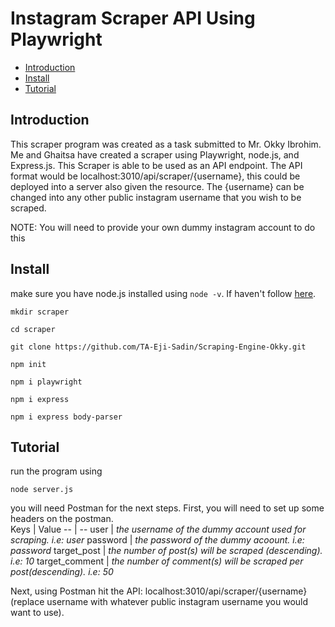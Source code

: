 # Instagram Scraper API Using Playwright
- [Introduction](#Introduction)
- [Install](#Install)
- [Tutorial](#tutorial)
## Introduction
This scraper program was created as a task submitted to Mr. Okky Ibrohim. Me and Ghaitsa have created a scraper using Playwright, node.js, and Express.js. This Scraper is able to be used as an API endpoint. The API format would be localhost:3010/api/scraper/{username}, this could be deployed into a server also given the resource. The {username} can be changed into any other public instagram username that you wish to be scraped. 

NOTE: You will need to provide your own dummy instagram account to do this
## Install
make sure you have node.js installed using ```node -v```. If haven't follow [here](https://nodejs.org/en/download).
```
mkdir scraper
```

```
cd scraper
```

```
git clone https://github.com/TA-Eji-Sadin/Scraping-Engine-Okky.git
```
```
npm init
```
```
npm i playwright
```
```
npm i express
```
```
npm i express body-parser
```
## Tutorial
run the program using
```
node server.js
```
you will need Postman for the next steps. First, you will need to set up some headers on the postman.<br>
Keys | Value
-- | --
user | _the username of the dummy account used for scraping. i.e: user_ 
password | _the password of the dummy acoount. i.e: password_
target_post | _the number of post(s) will be scraped (descending). i.e: 10_
target_comment | _the number of comment(s) will be scraped per post(descending). i.e: 50_

Next, using Postman hit the API: localhost:3010/api/scraper/{username} (replace username with whatever public instagram username you would want to use). 
